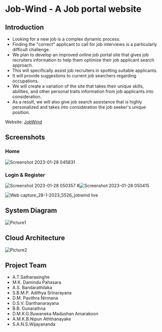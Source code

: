 # Job-Wind - A Job portal website

## Introduction ##

* Looking for a new job is a complex dynamic process.
* Finding the "correct" applicant to call for job interviews is a particularly difficult challenge. 
* We plan to develop an improved online job portal site that gives job recruiters information to help them optimize their job applicant search approach. 
* This will specifically assist job recruiters in spotting suitable applicants. 
* It will provide suggestions to current job searchers regarding occupations. 
* We will create a variation of the site that takes their unique skills, abilities, and other personal traits information from job applicants into consideration. 
* As a result, we will also give job search assistance that is highly personalized and takes into consideration the job seeker's unique position.

Website: [JobWind](https://jobwind.live/)

## Screenshots ##

### Home ###

![Screenshot 2023-01-28 045831](https://user-images.githubusercontent.com/98567144/215225439-1f4ef69f-2972-4d82-be9c-5f3a38868423.png)
### Login & Register ###

![Screenshot 2023-01-28 050357](https://user-images.githubusercontent.com/98567144/215225479-42c0a095-435a-4f94-b0b3-4f269b492554.png)
#![Screenshot 2023-01-28 050415](https://user-images.githubusercontent.com/98567144/215225490-5e7be0d1-9c2b-4d2a-bfef-bcd248defedf.png)

![Web capture_28-1-2023_5526_jobwind live](https://user-images.githubusercontent.com/98567144/215225525-602b6d3a-3219-4d4e-8315-520f5d4361e5.jpeg)

## System Diagram ##

![Picture1](https://user-images.githubusercontent.com/98567144/215226379-ef0ca2c5-e510-4ccb-b143-ebb1dabb2077.png)

## Cloud Architecture ##

![Picture2](https://user-images.githubusercontent.com/98567144/215226533-ee99cfe8-51ea-4cba-bb65-b93d7facd533.png)

## Project Team ##

* A.T.Satharasinghe
* M.K. Damindu Pahasara
* A.S. Bandarathilaka
* S.B.M.P. Adithya Srinarayana
* D.M. Pavithra Nirmana
* D.S.V. Danthanarayana
* B.B. Gunarathna
* D.M.K.G.Buwaneka Madushan Amarakoon
* A.M.K.B.Nipun Aththanayake
* S.A.N.S.Wijayananda





